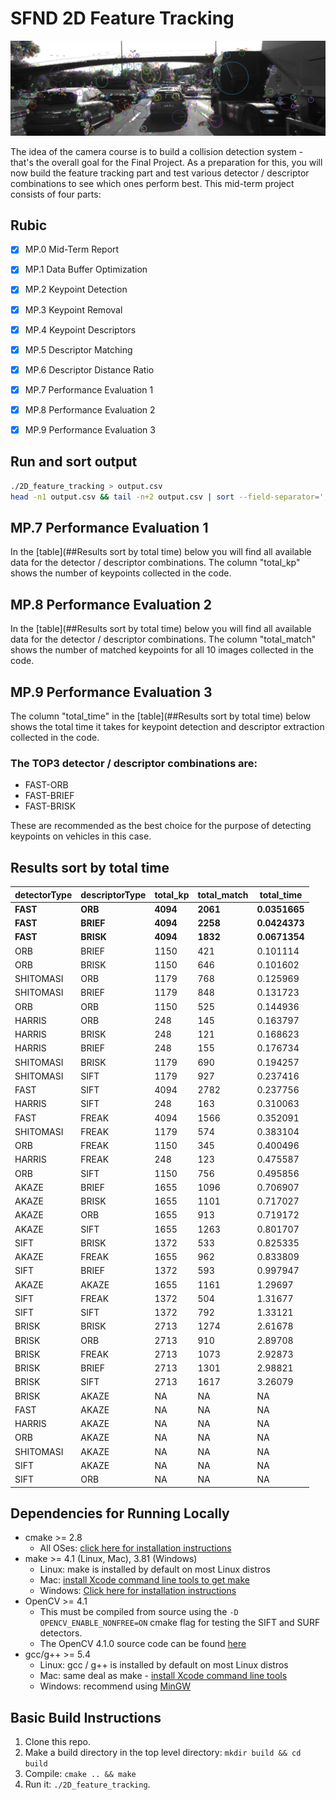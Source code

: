 # SFND 2D Feature Tracking


![](images/keypoints.png)

The idea of the camera course is to build a collision detection system - that's the overall goal for the Final Project. As a preparation for this, you will now build the feature tracking part and test various detector / descriptor combinations to see which ones perform best. This mid-term project consists of four parts:

## Rubic

+ [x] MP.0 Mid-Term Report
+ [x] MP.1 Data Buffer Optimization
+ [x] MP.2 Keypoint Detection
+ [x] MP.3 Keypoint Removal
+ [x] MP.4 Keypoint Descriptors
+ [x] MP.5 Descriptor Matching
+ [x] MP.6 Descriptor Distance Ratio
+ [x] MP.7 Performance Evaluation 1
+ [x] MP.8 Performance Evaluation 2
+ [x] MP.9 Performance Evaluation 3


## Run and sort output 
```bash
./2D_feature_tracking > output.csv
head -n1 output.csv && tail -n+2 output.csv | sort --field-separator=',' --key=5 
```
## MP.7 Performance Evaluation 1
In the [table](##Results sort by total time) below you will find all available data 
for the detector / descriptor combinations. The column "total_kp" shows the number 
of keypoints collected in the code.

## MP.8 Performance Evaluation 2
In the [table](##Results sort by total time) below you will find all available data
for the detector / descriptor combinations. The column "total_match" shows the number
of matched keypoints for all 10 images collected in the code.

## MP.9 Performance Evaluation 3
The column "total_time" in the [table](##Results sort by total time) below
shows the total time it takes for keypoint detection and descriptor extraction 
collected in the code.

### The TOP3 detector / descriptor combinations are:
* FAST-ORB
* FAST-BRIEF
* FAST-BRISK

These are recommended as the best choice for the purpose of detecting keypoints on vehicles
in this case.

## Results sort by total time

|detectorType|descriptorType|total_kp|total_match|total_time|
|------------|--------------|--------|-----------|----------|
|**FAST**    |**ORB**       |**4094**|**2061**   |**0.0351665** |
|**FAST**    |**BRIEF**     |**4094**|**2258**   |**0.0424373** |
|**FAST**    |**BRISK**     |**4094**|**1832**   |**0.0671354** |
|ORB         |BRIEF         |1150    |421        |0.101114  |
|ORB         |BRISK         |1150    |646        |0.101602  |
|SHITOMASI   |ORB           |1179    |768        |0.125969  |
|SHITOMASI   |BRIEF         |1179    |848        |0.131723  |
|ORB         |ORB           |1150    |525        |0.144936  |
|HARRIS      |ORB           |248     |145        |0.163797  |
|HARRIS      |BRISK         |248     |121        |0.168623  |
|HARRIS      |BRIEF         |248     |155        |0.176734  |
|SHITOMASI   |BRISK         |1179    |690        |0.194257  |
|SHITOMASI   |SIFT          |1179    |927        |0.237416  |
|FAST        |SIFT          |4094    |2782       |0.237756  |
|HARRIS      |SIFT          |248     |163        |0.310063  |
|FAST        |FREAK         |4094    |1566       |0.352091  |
|SHITOMASI   |FREAK         |1179    |574        |0.383104  |
|ORB         |FREAK         |1150    |345        |0.400496  |
|HARRIS      |FREAK         |248     |123        |0.475587  |
|ORB         |SIFT          |1150    |756        |0.495856  |
|AKAZE       |BRIEF         |1655    |1096       |0.706907  |
|AKAZE       |BRISK         |1655    |1101       |0.717027  |
|AKAZE       |ORB           |1655    |913        |0.719172  |
|AKAZE       |SIFT          |1655    |1263       |0.801707  |
|SIFT        |BRISK         |1372    |533        |0.825335  |
|AKAZE       |FREAK         |1655    |962        |0.833809  |
|SIFT        |BRIEF         |1372    |593        |0.997947  |
|AKAZE       |AKAZE         |1655    |1161       |1.29697   |
|SIFT        |FREAK         |1372    |504        |1.31677   |
|SIFT        |SIFT          |1372    |792        |1.33121   |
|BRISK       |BRISK         |2713    |1274       |2.61678   |
|BRISK       |ORB           |2713    |910        |2.89708   |
|BRISK       |FREAK         |2713    |1073       |2.92873   |
|BRISK       |BRIEF         |2713    |1301       |2.98821   |
|BRISK       |SIFT          |2713    |1617       |3.26079   |
|BRISK       |AKAZE         |NA      |NA         |NA        |
|FAST        |AKAZE         |NA      |NA         |NA        |
|HARRIS      |AKAZE         |NA      |NA         |NA        |
|ORB         |AKAZE         |NA      |NA         |NA        |
|SHITOMASI   |AKAZE         |NA      |NA         |NA        |
|SIFT        |AKAZE         |NA      |NA         |NA        |
|SIFT        |ORB           |NA      |NA         |NA        |

## Dependencies for Running Locally
* cmake >= 2.8
  * All OSes: [click here for installation instructions](https://cmake.org/install/)
* make >= 4.1 (Linux, Mac), 3.81 (Windows)
  * Linux: make is installed by default on most Linux distros
  * Mac: [install Xcode command line tools to get make](https://developer.apple.com/xcode/features/)
  * Windows: [Click here for installation instructions](http://gnuwin32.sourceforge.net/packages/make.htm)
* OpenCV >= 4.1
  * This must be compiled from source using the `-D OPENCV_ENABLE_NONFREE=ON` cmake flag for testing the SIFT and SURF detectors.
  * The OpenCV 4.1.0 source code can be found [here](https://github.com/opencv/opencv/tree/4.1.0)
* gcc/g++ >= 5.4
  * Linux: gcc / g++ is installed by default on most Linux distros
  * Mac: same deal as make - [install Xcode command line tools](https://developer.apple.com/xcode/features/)
  * Windows: recommend using [MinGW](http://www.mingw.org/)

## Basic Build Instructions

1. Clone this repo.
2. Make a build directory in the top level directory: `mkdir build && cd build`
3. Compile: `cmake .. && make`
4. Run it: `./2D_feature_tracking`.
